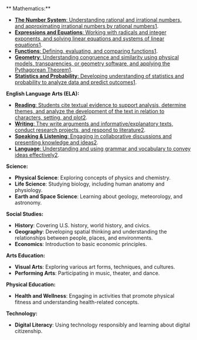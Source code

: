 **
Mathematics:**

-   [**The Number System**: Understanding rational and irrational numbers, and approximating irrational numbers by rational numbers](https://www.education.com/common-core/eighth-grade/math/)[1](https://www.education.com/common-core/eighth-grade/math/).
-   [**Expressions and Equations**: Working with radicals and integer exponents, and solving linear equations and systems of linear equations](https://www.bing.com/aclick?ld=e8GmWf24pac0b1Rraqg83CnDVUCUwh_EVAn9TffuSQFnDE2LqY1TnJeU23Z9kbDMK0cGeWxfqT7Zv40Gz5uw8mc_deuM8w7lyLMEPHq85u3kVD-wZXM6dtP1TOuMJnvFhRdWd5-iGccefLpLI5FxDum19iWfGLX_Ra1X6q7-Plq2UsSNCc&u=aHR0cHMlM2ElMmYlMmZzdHVkeS5jb20lMmZob21lc2Nob29sJTJmaW5kZXguaHRtbCUzZnNyYyUzZHBwY19iaW5nX25vbmJyYW5kJTI2cmNudHh0JTNkYXdzJTI2Y3J0JTNkJTI2a3dkJTNkOHRoJTI1MjBncmFkZSUyNTIwc2Nob29sJTI1MjBjdXJyaWN1bHVtJTI2a3dpZCUzZGt3ZC03NzMwOTY0Nzg5NDUzOSUzYWxvYy00MTA0JTI2YWdpZCUzZDEyMzY5NTA3NTAzNjM4NjclMjZtdCUzZHAlMjZkZXZpY2UlM2RjJTI2bmV0d29yayUzZG8lMjZtc2Nsa2lkJTNkZDRmYjAwY2ZhMjgyMTA0NjZhYjc2NjcwMjA3MGNmZGM&rlid=d4fb00cfa28210466ab766702070cfdc)[1](https://www.education.com/common-core/eighth-grade/math/).
-   [**Functions**: Defining, evaluating, and comparing functions](https://www.education.com/common-core/eighth-grade/math/)[1](https://www.education.com/common-core/eighth-grade/math/).
-   [**Geometry**: Understanding congruence and similarity using physical models, transparencies, or geometry software, and applying the Pythagorean Theorem](https://www.education.com/common-core/eighth-grade/math/)[1](https://www.education.com/common-core/eighth-grade/math/).
-   [**Statistics and Probability**: Developing understanding of statistics and probability to analyze data and predict outcomes](https://www.education.com/common-core/eighth-grade/math/)[1](https://www.education.com/common-core/eighth-grade/math/).

**English Language Arts (ELA):**

-   [**Reading**: Students cite textual evidence to support analysis, determine themes, and analyze the development of the text in relation to characters, setting, and plot](https://www.education.com/common-core/eighth-grade/math/)[2](https://www.education.com/common-core/eighth-grade/ela/).
-   [**Writing**: They write arguments and informative/explanatory texts, conduct research projects, and respond to literature](https://www.education.com/common-core/eighth-grade/math/)[2](https://www.education.com/common-core/eighth-grade/ela/).
-   [**Speaking & Listening**: Engaging in collaborative discussions and presenting knowledge and ideas](https://www.education.com/common-core/eighth-grade/math/)[2](https://www.education.com/common-core/eighth-grade/ela/).
-   [**Language**: Understanding and using grammar and vocabulary to convey ideas effectively](https://www.education.com/common-core/eighth-grade/math/)[2](https://www.education.com/common-core/eighth-grade/ela/).

**Science:**

-   **Physical Science**: Exploring concepts of physics and chemistry.
-   **Life Science**: Studying biology, including human anatomy and physiology.
-   **Earth and Space Science**: Learning about geology, meteorology, and astronomy.

**Social Studies:**

-   **History**: Covering U.S. history, world history, and civics.
-   **Geography**: Developing spatial thinking and understanding the relationships between people, places, and environments.
-   **Economics**: Introduction to basic economic principles.

**Arts Education:**

-   **Visual Arts**: Exploring various art forms, techniques, and cultures.
-   **Performing Arts**: Participating in music, theater, and dance.

**Physical Education:**

-   **Health and Wellness**: Engaging in activities that promote physical fitness and understanding health-related concepts.

**Technology:**

-   **Digital Literacy**: Using technology responsibly and learning about digital citizenship.